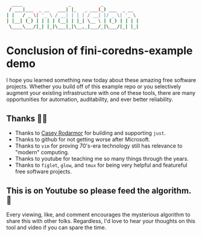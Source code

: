 ```bash
  ____                 _           _
 / ___|___  _ __   ___| |_   _ ___(_) ___  _ __
| |   / _ \| '_ \ / __| | | | / __| |/ _ \| '_ \
| |__| (_) | | | | (__| | |_| \__ \ | (_) | | | |
 \____\___/|_| |_|\___|_|\__,_|___/_|\___/|_| |_|
```

# Conclusion of fini-coredns-example demo

I hope you learned something new today about these amazing free software
projects.  Whether you build off of this example repo or you selectively
augment your existing infrastructure with one of these tools, there are
many opportunities for automation, auditability, and ever better reliability.

## Thanks 🙇‍♂️

- Thanks to [Casey Rodarmor](https://github.com/casey) for building and supporting `just`.
- Thanks to github for not getting worse after Microsoft.
- Thanks to `vim` for proving 70's-era technology still has relevance to "modern" computing.
- Thanks to youtube for teaching me so many things through the years.
- Thanks to `figlet`, `glow`, and `tmux` for being very helpful and featureful free software projects.

## This is on Youtube so please feed the algorithm. 🎥

Every viewing, like, and comment encourages the mysterious algorithm to share
this with other folks.  Regardless, I'd love to hear your thoughts on this tool
and video if you can spare the time.
